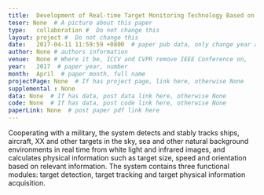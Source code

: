 ```yaml
---
title:  Development of Real-time Target Monitoring Technology Based on Machine Vision  #  Paper title, covered by ''
teser: None  # A picture about this paper
type:   collaboration #  Do not change this
layout: project #  Do not change this
date:   2017-04-11 11:59:59 +0800  # paper pub data, only change year and month according to this format
author: None # authors information
venue:  None # Where it be, ICCV and CVPR remove IEEE Conference on,
year:   2017  # paper year, number
month:  April  # paper month, full name
projectPage: None  # If has project page, link here, otherwise None
supplemental : None
data: None  # If has data, post data link here, otherwise None
code: None  # If has data, post code link here, otherwise None
paperLink: None  # post paper pdf link here
---
```


Cooperating with a military, the system detects and stably tracks ships, aircraft, XX and other targets in the sky, sea and other natural background environments in real time from white light and infrared images, and calculates physical information such as target size, speed and orientation based on relevant information. The system contains three functional modules: target detection, target tracking and target physical information acquisition.